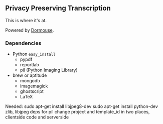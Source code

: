 
## Privacy Preserving Transcription

This is where it's at.

Powered by [Dormouse](http://dormou.se).

### Dependencies

- Python `easy_install`
  - pypdf
  - reportlab
  - pil (Python Imaging Library)
- brew or aptitude
  - mongodb
  - imagemagick
  - ghostscript
  - LaTeX

Needed:
sudo apt-get install libjpeg8-dev
sudo apt-get install python-dev
zlib, libjpeg deps for pil
change project and template_id in two places, clientside code and serverside
